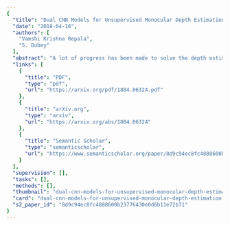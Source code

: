 ```yaml
---
{
  "title": "Dual CNN Models for Unsupervised Monocular Depth Estimation",
  "date": "2018-04-16",
  "authors": [
    "Vamshi Krishna Repala",
    "S. Dubey"
  ],
  "abstract": "A lot of progress has been made to solve the depth estimation problem in stereo vision. Though, a very satisfactory performance is observed by utilizing the deep learning in supervised manner for depth estimation. This approach needs huge amount of ground truth training data as well as depth maps which is very laborious to prepare and many times it is not available in real scenario. Thus, the unsupervised depth estimation is the recent trend by utilizing the binocular stereo images to get rid of depth map ground truth. In unsupervised depth computation, the disparity images are generated by training the CNN with an image reconstruction loss based on the epipolar geometry constraints. The effective way of using CNN as well as investigating the better losses for the said problem needs to be addressed. In this paper, a dual CNN based model is presented for unsupervised depth estimation with 6 losses (DNM6) with individual CNN for each view to generate the corresponding disparity map. The proposed dual CNN model is also extended with 12 losses (DNM12) by utilizing the cross disparities. The presented DNM6 and DNM12 models are experimented over KITTI driving and Cityscapes urban database and compared with the recent state-of-the-art result of unsupervised depth estimation.",
  "links": [
    {
      "title": "PDF",
      "type": "pdf",
      "url": "https://arxiv.org/pdf/1804.06324.pdf"
    },
    {
      "title": "arXiv.org",
      "type": "arxiv",
      "url": "https://arxiv.org/abs/1804.06324"
    },
    {
      "title": "Semantic Scholar",
      "type": "semanticscholar",
      "url": "https://www.semanticscholar.org/paper/8d9c94ec8fc4888600b23776430e0d6b11e72b71"
    }
  ],
  "supervision": [],
  "tasks": [],
  "methods": [],
  "thumbnail": "dual-cnn-models-for-unsupervised-monocular-depth-estimation-thumb.jpg",
  "card": "dual-cnn-models-for-unsupervised-monocular-depth-estimation-card.jpg",
  "s2_paper_id": "8d9c94ec8fc4888600b23776430e0d6b11e72b71"
}
---
```


